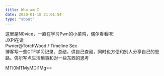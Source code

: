 ```yaml
---
title: Who am I
date: 2020-01-18 21:01:54
type: "about"
---
```



这里是N0vice，一直在学习Pwn的小菜鸡，偶尔看看RE  
JXPI在读  
Pwner@TorchWood / Timeline Sec  
博客写一些CTF学习记录、总结，供自己查阅，同时也方便和别人分享自己的思路。偶尔写点生活琐事和对一些东西的思考  
  
  
MTI0MTMyMDI1Mg==  